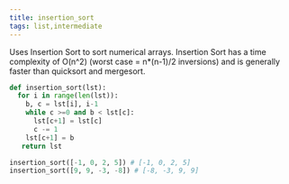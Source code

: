 ```yaml
---
title: insertion_sort
tags: list,intermediate
---
```


Uses Insertion Sort to sort numerical arrays. Insertion Sort has a time complexity of O(n^2) (worst case = n*(n-1)/2 inversions) and is generally faster than quicksort and mergesort.

```py
def insertion_sort(lst):
  for i in range(len(lst)):
    b, c = lst[i], i-1
    while c >=0 and b < lst[c]:
      lst[c+1] = lst[c]
      c -= 1
    lst[c+1] = b
   return lst
```

```py
insertion_sort([-1, 0, 2, 5]) # [-1, 0, 2, 5]
insertion_sort([9, 9, -3, -8]) # [-8, -3, 9, 9]
```
